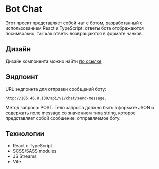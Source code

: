 # Bot Chat
Этот проект представляет собой чат с ботом, разработанный с использованием React и TypeScript.   ответы бота отображаются посимвольно, так как ответы возвращаются в формате чанков.

## Дизайн
Дизайн компонента можно найти [по ссылке](https://www.figma.com/file/ajCiNj9kSJHxEQkGlfxBqv/BIT-%D0%A2%D0%B5%D1%81%D1%82%D0%BE%D0%B2%D0%BE%D0%B5?type=design&node-id=0%3A1&mode=dev)

## Эндпоинт
URL эндпоинта для отправки сообщений боту:
```
http://185.46.8.130/api/v1/chat/send-message.
```
Метод запроса: POST.
Тело запроса должно быть в формате JSON и содержать поле message со значением типа string, которое представляет собой сообщение, отправляемое боту.

## Технологии
 - React с TypeScript
 - SCSS/SASS modules
 - JS Streams
 - Vite